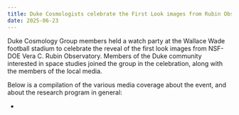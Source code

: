 ```yaml
---
title: Duke Cosmologists celebrate the First Look images from Rubin Observatory at scale
date: 2025-06-23
---
```


Duke Cosmology Group members held a watch party at the Wallace Wade football stadium to celebrate the reveal of the first look images from NSF-DOE Vera C. Rubin Observatory.
Members of the Duke community interested in space studies joined the group in the celebration, along with the members of the local media.

Below is a compilation of the various media coverage about the event, and about the research program in general:

-
